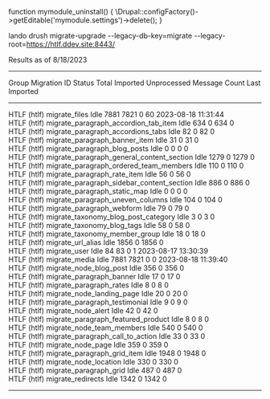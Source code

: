 function mymodule_uninstall() {
  \Drupal::configFactory()->getEditable('mymodule.settings')->delete();
}

lando drush migrate-upgrade --legacy-db-key=migrate --legacy-root=https://htlf.ddev.site:8443/


Results as of 8/18/2023

 ------------- ------------------------------------------- -------- ------- ---------- ------------- --------------- --------------------- 
  Group         Migration ID                                Status   Total   Imported   Unprocessed   Message Count   Last Imported        
 ------------- ------------------------------------------- -------- ------- ---------- ------------- --------------- --------------------- 
  HTLF (htlf)   migrate_files                               Idle     7881    7821       0             60              2023-08-18 11:31:44  
  HTLF (htlf)   migrate_paragraph_accordion_tab_item        Idle     634     0          634           0                                    
  HTLF (htlf)   migrate_paragraph_accordions_tabs           Idle     82      0          82            0                                    
  HTLF (htlf)   migrate_paragraph_banner_item               Idle     31      0          31            0                                    
  HTLF (htlf)   migrate_paragraph_blog_posts                Idle     0       0          0             0                                    
  HTLF (htlf)   migrate_paragraph_general_content_section   Idle     1279    0          1279          0                                    
  HTLF (htlf)   migrate_paragraph_ordered_team_members      Idle     110     0          110           0                                    
  HTLF (htlf)   migrate_paragraph_rate_item                 Idle     56      0          56            0                                    
  HTLF (htlf)   migrate_paragraph_sidebar_content_section   Idle     886     0          886           0                                    
  HTLF (htlf)   migrate_paragraph_static_map                Idle     0       0          0             0                                    
  HTLF (htlf)   migrate_paragraph_uneven_columns            Idle     104     0          104           0                                    
  HTLF (htlf)   migrate_paragraph_webform                   Idle     79      0          79            0                                    
  HTLF (htlf)   migrate_taxonomy_blog_post_category         Idle     3       0          3             0                                    
  HTLF (htlf)   migrate_taxonomy_blog_tags                  Idle     58      0          58            0                                    
  HTLF (htlf)   migrate_taxonomy_member_group               Idle     18      0          18            0                                    
  HTLF (htlf)   migrate_url_alias                           Idle     1856    0          1856          0                                    
  HTLF (htlf)   migrate_user                                Idle     84      83         0             1               2023-08-17 13:30:39  
  HTLF (htlf)   migrate_media                               Idle     7881    7821       0             0               2023-08-18 11:39:40  
  HTLF (htlf)   migrate_node_blog_post                      Idle     356     0          356           0                                    
  HTLF (htlf)   migrate_paragraph_banner                    Idle     17      0          17            0                                    
  HTLF (htlf)   migrate_paragraph_rates                     Idle     8       0          8             0                                    
  HTLF (htlf)   migrate_node_landing_page                   Idle     20      0          20            0                                    
  HTLF (htlf)   migrate_paragraph_testimonial               Idle     9       0          9             0                                    
  HTLF (htlf)   migrate_node_alert                          Idle     42      0          42            0                                    
  HTLF (htlf)   migrate_paragraph_featured_product          Idle     8       0          8             0                                    
  HTLF (htlf)   migrate_node_team_members                   Idle     540     0          540           0                                    
  HTLF (htlf)   migrate_paragraph_call_to_action            Idle     33      0          33            0                                    
  HTLF (htlf)   migrate_node_page                           Idle     359     0          359           0                                    
  HTLF (htlf)   migrate_paragraph_grid_item                 Idle     1948    0          1948          0                                    
  HTLF (htlf)   migrate_node_location                       Idle     330     0          330           0                                    
  HTLF (htlf)   migrate_paragraph_grid                      Idle     487     0          487           0                                    
  HTLF (htlf)   migrate_redirects                           Idle     1342    0          1342          0                                    
 ------------- ------------------------------------------- -------- ------- ---------- ------------- --------------- --------------------- 